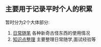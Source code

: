 ## 主要用于记录平时个人的积累

暂时分为2个大体部分:
1. [日常随笔](/collection/)    各种新奇古怪东西的使用情况
2. [知识点整理](/arrange/)  主要整理日常随学,面试经验等
